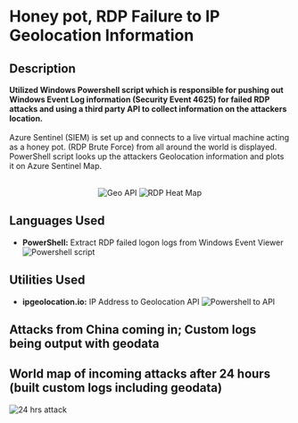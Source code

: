 <h1>Honey pot, RDP Failure to IP Geolocation Information</h1>

<h2>Description</h2>
<b>Utilized Windows Powershell script which is responsible for pushing out Windows Event Log information (Security Event 4625) for failed RDP attacks and using a third party API to collect information on the attackers location.
</b>
<br />
<br />
Azure Sentinel (SIEM) is set up and connects to a live virtual machine acting as a honey pot.
(RDP Brute Force) from all around the world is displayed. PowerShell script
looks up the attackers Geolocation information and plots it on Azure Sentinel Map.
<br />
<br />

<p align="center"

![Geo API](https://github.com/jlam744/SentinelGeo_lab/assets/95711303/4ab2eb9a-9db6-44b0-b487-55217de0ea23)
![RDP Heat Map](https://github.com/jlam744/SentinelGeo_lab/assets/95711303/6b4c6dd8-3f5b-448a-828b-2948154cbbc8)


</p>
<h2>Languages Used</h2>

- <b>PowerShell:</b> Extract RDP failed logon logs from Windows Event Viewer
![Powershell script](https://github.com/jlam744/SentinelGeo_lab/assets/95711303/3faedbc4-c5d8-44d2-9c46-f3cf6e023a63)


<h2>Utilities Used</h2>

- <b>ipgeolocation.io:</b> IP Address to Geolocation API
![Powershell to API ](https://github.com/jlam744/SentinelGeo_lab/assets/95711303/4fa4ff8f-029a-4cb1-bb7a-6659632b3c70)

<h2>Attacks from China coming in; Custom logs being output with geodata</h2>

<p align="center">

</p>

<h2>World map of incoming attacks after 24 hours (built custom logs including geodata)</h2>

![24 hrs attack](https://github.com/jlam744/SentinelGeo_lab/assets/95711303/12b52d37-f7fa-4a6b-93a9-22e37f65e8ed)

<p align="center">

</p>


<!--
 ```diff
- text in red
+ text in green
! text in orange
# text in gray
@@ text in purple (and bold)@@
```
--!>
